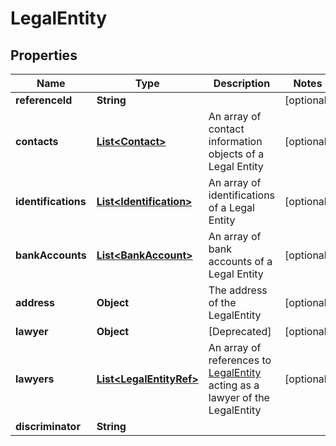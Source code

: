 # LegalEntity

## Properties
Name | Type | Description | Notes
------------ | ------------- | ------------- | -------------
**referenceId** | **String** |  |  [optional]
**contacts** | [**List&lt;Contact&gt;**](Contact.md) | An array of contact information objects of a Legal Entity |  [optional]
**identifications** | [**List&lt;Identification&gt;**](Identification.md) | An array of identifications of a Legal Entity |  [optional]
**bankAccounts** | [**List&lt;BankAccount&gt;**](BankAccount.md) | An array of bank accounts of a Legal Entity |  [optional]
**address** | **Object** | The address of the LegalEntity |  [optional]
**lawyer** | **Object** | [Deprecated] |  [optional]
**lawyers** | [**List&lt;LegalEntityRef&gt;**](LegalEntityRef.md) | An array of references to [LegalEntity](#LegalEntity) acting as a lawyer of the LegalEntity |  [optional]
**discriminator** | **String** |  | 
